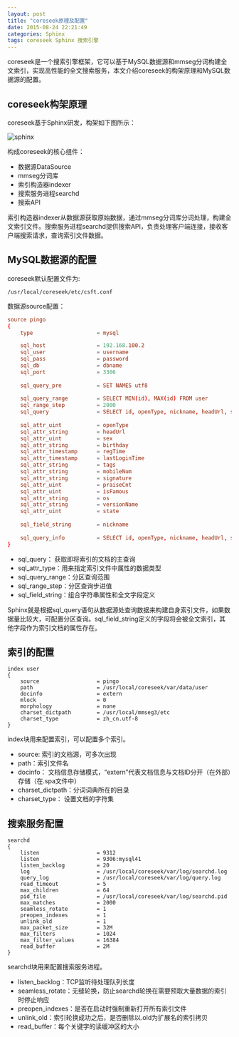 ```yaml
---
layout: post
title: "coreseek原理及配置"
date: 2015-08-24 22:21:49
categories: Sphinx
tags: coreseek Sphinx 搜索引擎
---
```

coreseek是一个搜索引擎框架，它可以基于MySQL数据源和mmseg分词构建全文索引，实现高性能的全文搜索服务，本文介绍coreseek的构架原理和MySQL数据源的配置。

## coreseek构架原理 ##

coreseek基于Sphinx研发，构架如下图所示：

![sphinx](../img/sphinx.png)

构成coreseek的核心组件：

- 数据源DataSource
- mmseg分词库
- 索引构造器indexer
- 搜索服务进程searchd
- 搜索API

索引构造器indexer从数据源获取原始数据，通过mmseg分词库分词处理，构建全文索引文件。搜索服务进程searchd提供搜索API，负责处理客户端连接，接收客户端搜索请求，查询索引文件数据。

## MySQL数据源的配置 ##

coreseek默认配置文件为:
```
/usr/local/coreseek/etc/csft.conf
```

数据源source配置：
```conf
source pingo
{
    type                    = mysql

    sql_host                = 192.168.100.2
    sql_user                = username
    sql_pass                = password
    sql_db                  = dbname
    sql_port                = 3306
    
    sql_query_pre           = SET NAMES utf8
    
    sql_query_range         = SELECT MIN(id), MAX(id) FROM user
    sql_range_step          = 2000
    sql_query               = SELECT id, openType, nickname, headUrl, sex, birthday, UNIX_TIMESTAMP(regTime) AS regTime, UNIX_TIMESTAMP(lastLoginTime) AS lastLoginTime, tags, mobileNum, signature, praiseCnt, isFamous, os, versionName, state FROM user WHERE id >= $start AND id <= $end
    
    sql_attr_uint           = openType
    sql_attr_string         = headUrl
    sql_attr_uint           = sex
    sql_attr_string         = birthday
    sql_attr_timestamp      = regTime
    sql_attr_timestamp      = lastLoginTime
    sql_attr_string         = tags
    sql_attr_string         = mobileNum
    sql_attr_string         = signature
    sql_attr_uint           = praiseCnt
    sql_attr_uint           = isFamous
    sql_attr_string         = os
    sql_attr_string         = versionName
    sql_attr_uint           = state
    
    sql_field_string        = nickname
    
    sql_query_info          = SELECT id, openType, nickname, headUrl, sex, birthday, state FROM user WHERE id = $id
}
```

- sql_query： 获取即将索引的文档的主查询  
- sql_attr_type：用来指定索引文件中属性的数据类型
- sql_query_range：分区查询范围
- sql_range_step：分区查询步进值
- sql_field_string：组合字符串属性和全文字段定义

Sphinx就是根据sql_query语句从数据源处查询数据来构建自身索引文件，如果数据量比较大，可配置分区查询。sql_field_string定义的字段将会被全文索引，其他字段作为索引文档的属性存在。



## 索引的配置 ##
```
index user
{
    source                  = pingo
    path                    = /usr/local/coreseek/var/data/user
    docinfo                 = extern
    mlock                   = 0
    morphology              = none
    charset_dictpath        = /usr/local/mmseg3/etc
    charset_type            = zh_cn.utf-8
}
```

index块用来配置索引，可以配置多个索引。

- source: 索引的文档源，可多次出现
- path：索引文件名
- docinfo： 文档信息存储模式，“extern”代表文档信息与文档ID分开（在外部）存储（在.spa文件中）
- charset_dictpath：分词词典所在的目录
- charset_type： 设置文档的字符集

## 搜索服务配置 ##
```
searchd
{
    listen                  = 9312
    listen                  = 9306:mysql41
    listen_backlog          = 20
    log                     = /usr/local/coreseek/var/log/searchd.log
    query_log               = /usr/local/coreseek/var/log/query.log
    read_timeout            = 5
    max_children            = 64
    pid_file                = /usr/local/coreseek/var/log/searchd.pid
    max_matches             = 2000
    seamless_rotate         = 1
    preopen_indexes         = 1
    unlink_old              = 1
    max_packet_size         = 32M
    max_filters             = 1024
    max_filter_values       = 16384
    read_buffer             = 2M
}
```

searchd块用来配置搜索服务进程。

- listen_backlog：TCP监听待处理队列长度
- seamless_rotate：无缝轮换，防止searchd轮换在需要预取大量数据的索引时停止响应
- preopen_indexes：是否在启动时强制重新打开所有索引文件
- unlink_old：索引轮换成功之后，是否删除以.old为扩展名的索引拷贝
- read_buffer：每个关键字的读缓冲区的大小





